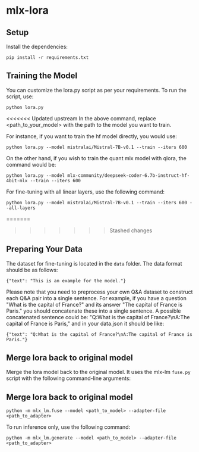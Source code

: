 # mlx-lora

## Setup

Install the dependencies:
```
pip install -r requirements.txt
```

## Training the Model

You can customize the lora.py script as per your requirements. To run the script, use:

```
python lora.py
```

<<<<<<< Updated upstream
In the above command, replace <path_to_your_model> with the path to the model you want to train.

For instance, if you want to train the hf model directly, you would use:

```
python lora.py --model mistralai/Mistral-7B-v0.1 --train --iters 600
```

On the other hand, if you wish to train the quant mlx model with qlora, the command would be:


```
python lora.py --model mlx-community/deepseek-coder-6.7b-instruct-hf-4bit-mlx --train --iters 600
```
For fine-tuning with all linear layers, use the following command:


```
python lora.py --model mistralai/Mistral-7B-v0.1 --train --iters 600 --all-layers
```

=======
>>>>>>> Stashed changes
## Preparing Your Data

The dataset for fine-tuning is located in the `data` folder. The data format should be as follows:

```
{"text": "This is an example for the model."}
```
Please note that you need to preprocess your own Q&A dataset to construct each Q&A pair into a single sentence. For example, if you have a question "What is the capital of France?" and its answer "The capital of France is Paris." you should concatenate these into a single sentence. A possible concatenated sentence could be: "Q:What is the capital of France?\nA:The capital of France is Paris," and in your data.json it should be like:
```
{"text": "Q:What is the capital of France?\nA:The capital of France is Paris."}
```


## Merge lora back to original model

Merge the lora model back to the original model. It uses the mlx-lm `fuse.py` script with the following command-line arguments:
## Merge lora back to original model

```
python -m mlx_lm.fuse --model <path_to_model> --adapter-file <path_to_adapter>
```

To run inference only, use the following command:

```
python -m mlx_lm.generate --model <path_to_model> --adapter-file <path_to_adapter>
```

